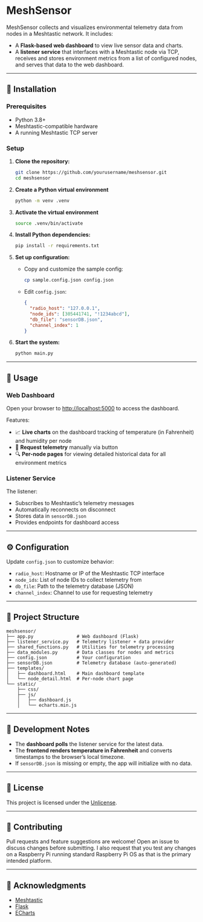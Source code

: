 # MeshSensor

MeshSensor collects and visualizes environmental telemetry data from nodes in a Meshtastic network. It includes:

- A **Flask-based web dashboard** to view live sensor data and charts.
- A **listener service** that interfaces with a Meshtastic node via TCP, receives and stores environment metrics from a list of configured nodes, and serves that data to the web dashboard. 


---

## 🔧 Installation

### Prerequisites

- Python 3.8+
- Meshtastic-compatible hardware
- A running Meshtastic TCP server

### Setup

1. **Clone the repository:**
   ```bash
   git clone https://github.com/yourusername/meshsensor.git
   cd meshsensor
   ```

2. **Create a Python virtual environment**
   ```bash
   python -m venv .venv
   ```

3. **Activate the virtual environment**
   ```bash
   source .venv/bin/activate
   ```

2. **Install Python dependencies:**
   ```bash
   pip install -r requirements.txt
   ```

3. **Set up configuration:**
   - Copy and customize the sample config:
     ```bash
     cp sample.config.json config.json
     ```
   - Edit `config.json`:
     ```json
     {
       "radio_host": "127.0.0.1",
       "node_ids": [305441741, "!1234abcd"],
       "db_file": "sensorDB.json",
       "channel_index": 1
     }
     ```

4. **Start the system:**
   ```bash
   python main.py
   ```

---

## 🚀 Usage

### Web Dashboard

Open your browser to [http://localhost:5000](http://localhost:5000) to access the dashboard.

Features:
- 📈 **Live charts** on the dashboard tracking of temperature (in Fahrenheit) and humidity per node
- 🔁 **Request telemetry** manually via button
- 🔍 **Per-node pages** for viewing detailed historical data for all environment metrics 


### Listener Service

The listener:
- Subscribes to Meshtastic’s telemetry messages
- Automatically reconnects on disconnect
- Stores data in `sensorDB.json`
- Provides endpoints for dashboard access

---

## ⚙️ Configuration

Update `config.json` to customize behavior:
- `radio_host`: Hostname or IP of the Meshtastic TCP interface
- `node_ids`: List of node IDs to collect telemetry from
- `db_file`: Path to the telemetry database (JSON)
- `channel_index`: Channel to use for requesting telemetry

---

## 📁 Project Structure

```text
meshsensor/
├── app.py                # Web dashboard (Flask)
├── listener_service.py   # Telemetry listener + data provider
├── shared_functions.py   # Utilities for telemetry processing
├── data_modules.py       # Data classes for nodes and metrics
├── config.json           # Your configuration
├── sensorDB.json         # Telemetry database (auto-generated)
├── templates/
│   ├── dashboard.html    # Main dashboard template
│   └── node_detail.html  # Per-node chart page
└── static/
    ├── css/
    ├── js/
    │   ├── dashboard.js
    │   └── echarts.min.js
```

---

## 🧪 Development Notes

- The **dashboard polls** the listener service for the latest data.
- The **frontend renders temperature in Fahrenheit** and converts timestamps to the browser’s local timezone.
- If `sensorDB.json` is missing or empty, the app will initialize with no data.

---

## 📜 License

This project is licensed under the [Unlicense](LICENSE).

---

## 🤝 Contributing

Pull requests and feature suggestions are welcome! Open an issue to discuss changes before submitting. I also request that you test any changes on a Raspberry Pi running standard Raspberry Pi OS as that is the primary intended platform.

---

## 🙏 Acknowledgments

- [Meshtastic](https://meshtastic.org)
- [Flask](https://flask.palletsprojects.com)
- [ECharts](https://echarts.apache.org)
